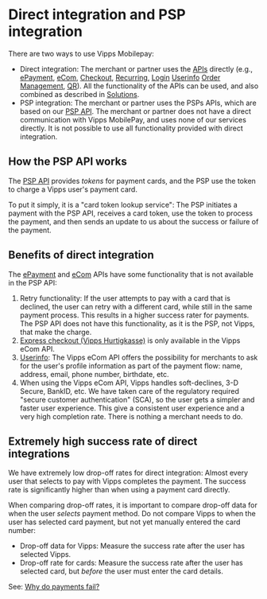 <!-- START_METADATA
---
title: Direct integration and PSP integration
sidebar_label: Direct integration and PSP integration
description: Direct integration and PSP integration
pagination_next: null
pagination_prev: null
---
END_METADATA -->

# Direct integration and PSP integration

There are two ways to use Vipps Mobilepay:

* Direct integration: The merchant or partner uses the
  [APIs](https://developer.vippsmobilepay.com/docs/APIs)
  directly
  (e.g., [ePayment](https://developer.vippsmobilepay.com/docs/APIs/epayment-api),
  [eCom](https://developer.vippsmobilepay.com/docs/APIs/ecom-api),
  [Checkout](https://developer.vippsmobilepay.com/docs/APIs/checkout-api),
  [Recurring](https://developer.vippsmobilepay.com/docs/APIs/recurring-api),
  [Login](https://developer.vippsmobilepay.com/docs/APIs/login-api)
  [Userinfo](https://developer.vippsmobilepay.com/docs/APIs/userinfo-api)
  [Order Management](https://developer.vippsmobilepay.com/docs/APIs/order-management-api),
  [QR](https://developer.vippsmobilepay.com/docs/APIs/qr-api)).
  All the functionality of the APIs can be used, and also combined as described in
  [Solutions](https://developer.vippsmobilepay.com/docs/vipps-solutions).
* PSP integration: The merchant or partner uses the PSPs APIs, which are
  based on our
  [PSP API](https://developer.vippsmobilepay.com/docs/APIs/psp-api).
  The merchant or partner does not have a direct communication with
  Vipps MobilePay, and uses none of our services directly.
  It is not possible to use all functionality provided with direct integration.

## How the PSP API works

The
[PSP API](https://vippsas.github.io/vipps-developer-docs/docs/APIs/psp-api)
provides _tokens_ for payment cards, and the PSP use the token to charge a
Vipps user's payment card.

To put it simply, it is a "card token lookup service": 
The PSP initiates a payment with the PSP API, receives a card token,
use the token to process the payment, and then sends an update to us about
the success or failure of the payment.

## Benefits of direct integration

The
[ePayment](https://developer.vippsmobilepay.com/docs/APIs/epayment-api)
and
[eCom](https://developer.vippsmobilepay.com/docs/APIs/ecom-api)
APIs have some functionality that is not available in the PSP API:

1. Retry functionality: If the user attempts to pay with a card that is declined,
   the user can retry with a different card, while still in the same payment process.
   This results in a higher success rater for payments.
   The PSP API does not have this functionality, as it is the PSP, not Vipps,
   that make the charge.
2. [Express checkout (Vipps Hurtigkasse)](https://developer.vippsmobilepay.com/docs/APIs/ecom-api/vipps-ecom-api#express-checkout-payments)
   is only available in the Vipps eCom API.
3. [Userinfo](https://developer.vippsmobilepay.com/docs/APIs/ecom-api/vipps-ecom-api#userinfo):
   The Vipps eCom API offers the possibility for merchants to ask for the user's
   profile information as part of the payment flow: name, address, email, phone number, birthdate, etc.
4. When using the Vipps eCom API, Vipps handles soft-declines, 3-D Secure, BankID, etc.
   We have taken care of the regulatory required "secure customer authentication" (SCA),
   so the user gets a simpler and faster user experience.
   This give a consistent user experience and a very high completion rate.
   There is nothing a merchant needs to do.

## Extremely high success rate of direct integrations

We have extremely low drop-off rates for direct integration:
Almost every user that selects to pay with Vipps completes the payment. The
success rate is significantly higher than when using a payment card directly.

When comparing drop-off rates, it is important to compare drop-off data for when the
user _selects_ payment method. Do not compare Vipps to when the
user has selected card payment, but not yet manually entered the card number:

* Drop-off data for Vipps: Measure the success rate after the user has selected Vipps.
* Drop-off rate for cards: Measure the success rate after the user has selected card,
  but _before_ the user must enter the card details.

See:
[Why do payments fail?](../faqs/common-problems-faq#why-do-payments-fail)
